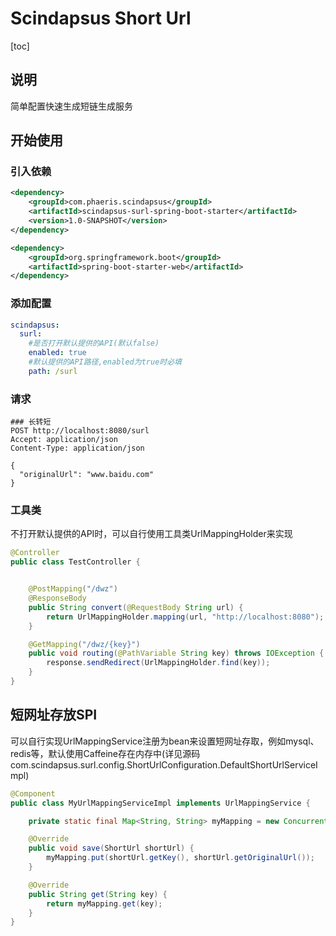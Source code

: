 # Scindapsus Short Url



[toc]

## 说明

简单配置快速生成短链生成服务



## 开始使用

### 引入依赖

```xml
<dependency>
    <groupId>com.phaeris.scindapsus</groupId>
    <artifactId>scindapsus-surl-spring-boot-starter</artifactId>
    <version>1.0-SNAPSHOT</version>
</dependency>

<dependency>
    <groupId>org.springframework.boot</groupId>
    <artifactId>spring-boot-starter-web</artifactId>
</dependency>
```

### 添加配置

```yaml
scindapsus:
  surl:
    #是否打开默认提供的API(默认false)
    enabled: true
    #默认提供的API路径,enabled为true时必填
    path: /surl
```

### 请求

```http
### 长转短
POST http://localhost:8080/surl
Accept: application/json
Content-Type: application/json

{
  "originalUrl": "www.baidu.com"
}
```

### 工具类

不打开默认提供的API时，可以自行使用工具类UrlMappingHolder来实现

```java
@Controller
public class TestController {


    @PostMapping("/dwz")
    @ResponseBody
    public String convert(@RequestBody String url) {
        return UrlMappingHolder.mapping(url, "http://localhost:8080");
    }

    @GetMapping("/dwz/{key}")
    public void routing(@PathVariable String key) throws IOException {
        response.sendRedirect(UrlMappingHolder.find(key));
    }
}
```



## 短网址存放SPI

可以自行实现UrlMappingService注册为bean来设置短网址存取，例如mysql、redis等，默认使用Caffeine存在内存中(详见源码com.scindapsus.surl.config.ShortUrlConfiguration.DefaultShortUrlServiceImpl)

```java
@Component
public class MyUrlMappingServiceImpl implements UrlMappingService {

    private static final Map<String, String> myMapping = new ConcurrentHashMap<>();

    @Override
    public void save(ShortUrl shortUrl) {
        myMapping.put(shortUrl.getKey(), shortUrl.getOriginalUrl());
    }

    @Override
    public String get(String key) {
        return myMapping.get(key);
    }
}
```